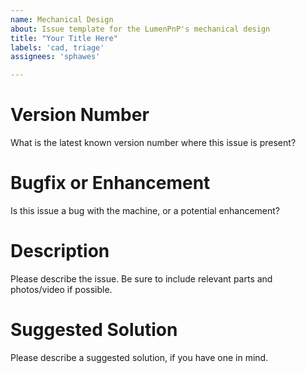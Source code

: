 ```yaml
---
name: Mechanical Design
about: Issue template for the LumenPnP's mechanical design
title: "Your Title Here"
labels: 'cad, triage'
assignees: 'sphawes'

---
```

# Version Number
What is the latest known version number where this issue is present?

# Bugfix or Enhancement
Is this issue a bug with the machine, or a potential enhancement?

# Description
Please describe the issue. Be sure to include relevant parts and photos/video if possible.

# Suggested Solution
Please describe a suggested solution, if you have one in mind.
